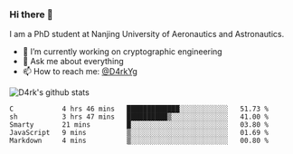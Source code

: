 ### Hi there 👋

I am a PhD student at Nanjing University of Aeronautics and Astronautics.

- 🔭 I’m currently working on cryptographic engineering
- 💬 Ask me about everything
- 📫 How to reach me: [@D4rkYg](https://twitter.com/D4rkYg)

![D4rk's github stats](https://github-readme-stats.vercel.app/api?username=dd4rk&show_icons=true&title_color=fff&icon_color=79ff97&text_color=9f9f9f&bg_color=151515)

<!--START_SECTION:waka-->
```text
C            4 hrs 46 mins   █████████████░░░░░░░░░░░░   51.73 % 
sh           3 hrs 47 mins   ██████████▒░░░░░░░░░░░░░░   41.00 % 
Smarty       21 mins         █░░░░░░░░░░░░░░░░░░░░░░░░   03.80 % 
JavaScript   9 mins          ▒░░░░░░░░░░░░░░░░░░░░░░░░   01.69 % 
Markdown     4 mins          ▒░░░░░░░░░░░░░░░░░░░░░░░░   00.80 % 
```
<!--END_SECTION:waka-->
